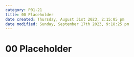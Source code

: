 ```yaml
---
category: P01-21
title: 00 Placeholder
date created: Thursday, August 31st 2023, 2:15:05 pm
date modified: Sunday, September 17th 2023, 9:18:25 pm
---
```


# 00 Placeholder
